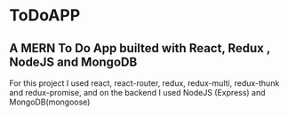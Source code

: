 # ToDoAPP 

## A MERN To Do App builted with React, Redux , NodeJS and MongoDB

For this project I used react, react-router, redux, redux-multi, redux-thunk and redux-promise, and on the backend I used NodeJS (Express) and MongoDB(mongoose)


